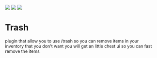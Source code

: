 [![](https://poggit.pmmp.io/shield.state/Trash)](https://poggit.pmmp.io/p/Trash)
[![](https://poggit.pmmp.io/shield.api/Trash)](https://poggit.pmmp.io/p/Trash)
<a href="https://poggit.pmmp.io/p/Trash"><img src="https://poggit.pmmp.io/shield.api/Trash"></a>

# Trash
plugin that allow you to use /trash so you can remove items in your inventory that you don't want you will get an little chest ui so you can fast remove the items
